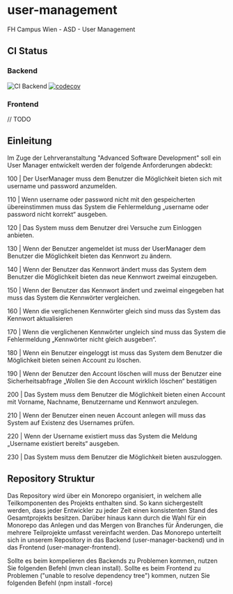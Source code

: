 # user-management
FH Campus Wien - ASD - User Management

## CI Status

### Backend
![CI Backend](https://github.com/alkn87/user-management/actions/workflows/backend.yml/badge.svg?branch=main&flag=backend)
[![codecov](https://codecov.io/gh/alkn87/user-management/branch/main/graph/badge.svg?token=EI23SSNO86)](https://codecov.io/gh/alkn87/user-management)

### Frontend
// TODO


## Einleitung

Im Zuge der Lehrveranstaltung "Advanced Software Development" soll ein User Manager entwickelt werden der folgende Anforderungen abdeckt:

100 | Der UserManager muss dem Benutzer die Möglichkeit bieten sich mit username und password anzumelden.

110 | Wenn username oder password nicht mit den gespeicherten übereinstimmen muss das System die Fehlermeldung „username oder password nicht korrekt“ ausgeben.

120 | Das System muss dem Benutzer drei Versuche zum Einloggen anbieten.

130 | Wenn der Benutzer angemeldet ist muss der UserManager dem Benutzer die Möglichkeit bieten das Kennwort zu ändern.

140 | Wenn der Benutzer das Kennwort ändert muss das System dem Benutzer die Möglichkeit bieten das neue Kennwort zweimal einzugeben.

150 | Wenn der Benutzer das Kennwort ändert und zweimal eingegeben hat muss das System die Kennwörter vergleichen.

160 | Wenn die verglichenen Kennwörter gleich sind muss das System das Kennwort aktualisieren

170 | Wenn die verglichenen Kennwörter ungleich sind muss das System die Fehlermeldung „Kennwörter nicht gleich ausgeben“.

180 | Wenn ein Benutzer eingeloggt ist muss das System dem Benutzer die Möglichkeit bieten seinen Account zu löschen.

190 | Wenn der Benutzer den Account löschen will muss der Benutzer eine Sicherheitsabfrage „Wollen Sie den Account wirklich löschen“ bestätigen

200 | Das System muss dem Benutzer die Möglichkeit bieten einen Account mit Vorname, Nachname, Benutzername und Kennwort anzulegen.

210 | Wenn der Benutzer einen neuen Account anlegen will muss das System auf Existenz des Usernames prüfen.

220 | Wenn der Username existiert muss das System die Meldung „Username existiert bereits“ ausgeben.

230 | Das System muss dem Benutzer die Möglichkeit bieten auszuloggen.



## Repository Struktur

Das Repository wird über ein Monorepo organisiert, in welchem alle Teilkomponenten des Projekts enthalten sind. So kann sichergestellt werden, dass jeder Entwickler zu jeder Zeit einen konsistenten Stand des Gesamtprojekts besitzen. Darüber hinaus kann durch die Wahl für ein Monorepo das Anlegen und das Mergen von Branches für Änderungen, die mehrere Teilprojekte umfasst vereinfacht werden. Das Monorepo unterteilt sich in unserem Repository in das Backend (user-manager-backend) und in das Frontend (user-manager-frontend). 

Sollte es beim kompelieren des Backends zu Problemen kommen, nutzen Sie folgenden Befehl (mvn clean install). 
Sollte es beim Frontend zu Problemen ("unable to resolve dependency tree") kommen, nutzen Sie folgenden Befehl (npm install -force)
